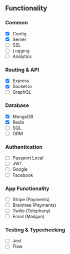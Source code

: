 ## Functionality

### Common
- [x] Config
- [x] Server
- [ ] SSL
- [ ] Logging
- [ ] Analytics

### Routing & API
- [x] Express
- [x] Socket.io
- [ ] GraphQL

### Database
- [x] MongoDB
- [x] Redis
- [ ] SQL
- [ ] ORM

### Authentication
- [ ] Passport Local
- [ ] JWT
- [ ] Google
- [ ] Facebook

### App Functionality
- [ ] Stripe (Payments)
- [ ] Braintree (Payments)
- [ ] Twilio (Telephony)
- [ ] Email (Mailgun)

### Testing & Typechecking
- [ ] Jest 
- [ ] Flow

